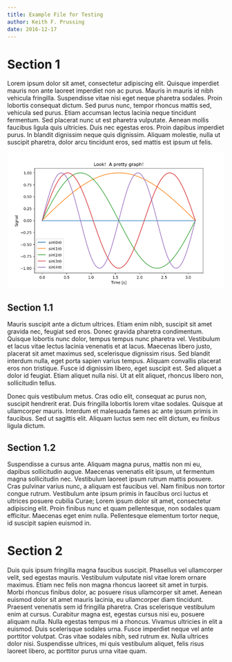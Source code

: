 ```yaml
---
title: Example File for Testing
author: Keith F. Prussing
date: 2016-12-17
---
```


# Section 1

Lorem ipsum dolor sit amet, consectetur adipiscing elit. Quisque
imperdiet mauris non ante laoreet imperdiet non ac purus. Mauris in
mauris id nibh vehicula fringilla. Suspendisse vitae nisi eget neque
pharetra sodales. Proin lobortis consequat dictum. Sed purus nunc,
tempor rhoncus mattis sed, vehicula sed purus. Etiam accumsan lectus
lacinia neque tincidunt fermentum. Sed placerat nunc ut est pharetra
vulputate. Aenean mollis faucibus ligula quis ultricies. Duis nec
egestas eros. Proin dapibus imperdiet purus. In blandit dignissim neque
quis dignissim. Aliquam molestie, nulla ut suscipit pharetra, dolor arcu
tincidunt eros, sed mattis est ipsum ut felis.

![Add an example figure for testing.](example.png)

## Section 1.1

Mauris suscipit ante a dictum ultrices. Etiam enim nibh, suscipit sit
amet gravida nec, feugiat sed eros. Donec gravida pharetra condimentum.
Quisque lobortis nunc dolor, tempus tempus nunc pharetra vel. Vestibulum
et lacus vitae lectus lacinia venenatis et at lacus. Maecenas libero
justo, placerat sit amet maximus sed, scelerisque dignissim risus. Sed
blandit interdum nulla, eget porta sapien varius tempus. Aliquam
convallis placerat eros non tristique. Fusce id dignissim libero, eget
suscipit est. Sed aliquet a dolor id feugiat. Etiam aliquet nulla nisi.
Ut at elit aliquet, rhoncus libero non, sollicitudin tellus.

Donec quis vestibulum metus. Cras odio elit, consequat ac purus non,
suscipit hendrerit erat. Duis fringilla lobortis lorem vitae sodales.
Quisque at ullamcorper mauris. Interdum et malesuada fames ac ante ipsum
primis in faucibus. Sed ut sagittis elit. Aliquam luctus sem nec elit
dictum, eu finibus ligula dictum.

## Section 1.2

Suspendisse a cursus ante. Aliquam magna purus, mattis non mi eu,
dapibus sollicitudin augue. Maecenas venenatis elit ipsum, ut fermentum
magna sollicitudin nec. Vestibulum laoreet ipsum rutrum mattis posuere.
Cras pulvinar varius nunc, a aliquam est faucibus vel. Nam finibus non
tortor congue rutrum. Vestibulum ante ipsum primis in faucibus orci
luctus et ultrices posuere cubilia Curae; Lorem ipsum dolor sit amet,
consectetur adipiscing elit. Proin finibus nunc et quam pellentesque,
non sodales quam efficitur. Maecenas eget enim nulla. Pellentesque
elementum tortor neque, id suscipit sapien euismod in.

# Section 2

Duis quis ipsum fringilla magna faucibus suscipit. Phasellus vel
ullamcorper velit, sed egestas mauris. Vestibulum vulputate nisl vitae
lorem ornare maximus. Etiam nec felis non magna rhoncus laoreet sit amet
in turpis. Morbi rhoncus finibus dolor, ac posuere risus ullamcorper sit
amet. Aenean euismod dolor sit amet mauris lacinia, eu ullamcorper diam
tincidunt. Praesent venenatis sem id fringilla pharetra. Cras
scelerisque vestibulum enim at cursus. Curabitur magna est, egestas
cursus nisi eu, posuere aliquam nulla. Nulla egestas tempus mi a
rhoncus. Vivamus ultricies in elit a euismod. Duis scelerisque sodales
urna. Fusce imperdiet neque vel ante porttitor volutpat. Cras vitae
sodales nibh, sed rutrum ex. Nulla ultrices dolor nisi. Suspendisse
ultrices, mi quis vestibulum aliquet, felis risus laoreet libero, ac
porttitor purus urna vitae quam.

